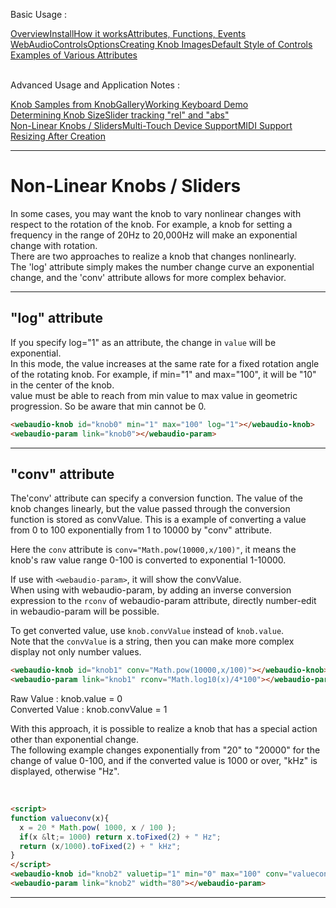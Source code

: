 <link rel="stylesheet" href="./docstyle.css">

<script>
WebAudioControlsOptions={
  useMidi:1,
  knobSrc:"./knobs/simplegray.png",
  knobSprites:100,
  knobDiameter:100,
}
</script>

<script src="https://raw.githubusercontent.com/g200kg/webaudio-controls/master/webaudio-controls.js"></script>

Basic Usage :
<div style="display:flex;width:100%;flex-wrap:wrap">
<div class="item"><a href="./index.html">Overview</a></div>
<div class="item"><a href="./install.html">Install</a></div>
<div class="item"><a href="./components.html">How it works</a></div>
<div class="item"><a href="./specs.html">Attributes, Functions, Events</a></div>
<div class="item"><a href="./options.html">WebAudioControlsOptions</a></div>
<div class="item"><a href="./knobimage.html">Creating Knob Images</a></div>
<div class="item"><a href="./defstyle.html">Default Style of Controls</a></div>
<div class="item"><a href="./example.html">Examples of Various Attributes</a></div>
</div>
<br/>

Advanced Usage and Application Notes :
<div style="display:flex;width:100%;flex-wrap:wrap">
<div class="item"><a href="./knobsamples.html">Knob Samples from KnobGallery</a></div>
<div class="item"><a href="./keyboard.html">Working Keyboard Demo</a></div>
<div class="item"><a href="./knobsize.html">Determining Knob Size</a></div>
<div class="item"><a href="./tracking.html">Slider tracking "rel" and "abs"</a></div>
<div class="item cur"><a href="./nonlinear.html">Non-Linear Knobs / Sliders</a></div>
<div class="item"><a href="./multifader.html">Multi-Touch Device Support</a></div>
<div class="item"><a href="./midisupport.html">MIDI Support</a></div>
<div class="item"><a href="./resizetest.html">Resizing After Creation</a></div>
</div>

---

<script>
function input(elem){
    document.getElementById("raw").innerHTML="Raw Value : knob.value = "+elem.value;
    document.getElementById("conv").innerHTML="Converted Value : knob.convValue = "+elem.convValue;
}
function input2(elem){
    document.getElementById("raw2").innerHTML="Raw Value : knob.value = "+elem.value;
    document.getElementById("conv2").innerHTML="Converted Value : knob.convValue = "+elem.convValue;
}
</script>

# Non-Linear Knobs / Sliders

In some cases, you may want the knob to vary nonlinear changes with respect to the rotation of the knob.
For example, a knob for setting a frequency in the range of 20Hz to 20,000Hz will make an exponential change with rotation.  
There are two approaches to realize a knob that changes nonlinearly.  
The 'log' attribute simply makes the number change curve an exponential change, and the 'conv' attribute allows for more complex behavior.  

---
## "log" attribute
If you specify log="1" as an attribute, the change in `value` will be exponential.  
In this mode, the value increases at the same rate for a fixed rotation angle of the rotating knob.
For example, if min="1" and max="100", it will be "10" in the center of the knob.  
value must be able to reach from min value to max value in geometric progression. So be aware that min cannot be 0.  

<webaudio-knob id="knob0" min="1" max="100" log="1"></webaudio-knob>
<webaudio-param link="knob0"></webaudio-param>  

```html
<webaudio-knob id="knob0" min="1" max="100" log="1"></webaudio-knob>
<webaudio-param link="knob0"></webaudio-param>
```

---

## "conv" attribute

The'conv' attribute can specify a conversion function. 
The value of the knob changes linearly, but the value passed through the conversion function is stored as convValue.
This is a example of converting a value from 0 to 100 exponentially from 1 to 10000 by "conv" attribute.  

Here the `conv` attribute is `conv="Math.pow(10000,x/100)"`,
it means the knob's raw value range 0-100 is converted to exponential 1-10000.  

If use with `<webaudio-param>`, it will show the convValue.  
When using with webaudio-param, by adding an inverse conversion expression to the `rconv` of webaudio-param attribute,
directly number-edit in webaudio-param will be possible.  

To get converted value, use `knob.convValue` instead of `knob.value`.  
Note that the `convValue` is a string, then you can make more complex display not only number values.  

<webaudio-knob id="knob1" valuetip="1" conv="Math.pow(10000,x/100)" oninput="input(this)"></webaudio-knob>
<webaudio-param link="knob1" rconv="Math.log10(x)/4*100"></webaudio-param>

```html
<webaudio-knob id="knob1" conv="Math.pow(10000,x/100)"></webaudio-knob>
<webaudio-param link="knob1" rconv="Math.log10(x)/4*100"></webaudio-param>
```

<div id="raw">Raw Value : knob.value = 0</div>
<div id="conv">Converted Value : knob.convValue = 1</div>  
  
  
With this approach, it is possible to realize a knob that has a special action other than exponential change.  
The following example changes exponentially from "20" to "20000" for the change of value 0-100,
and if the converted value is 1000 or over, "kHz" is displayed, otherwise "Hz".  

<script>
function valueconv(x){
  x = 20*Math.pow(1000,x/100);
  if(x<=1000) return x.toFixed(2) + " Hz";
  return (x/1000).toFixed(2) + " kHz";
}
</script>

<webaudio-knob id="knob2" valuetip="1" min="0" max="100" conv="valueconv"></webaudio-knob>
<webaudio-param link="knob2" width="80"></webaudio-param><br/>

```html
<script>
function valueconv(x){
  x = 20 * Math.pow( 1000, x / 100 );
  if(x &lt;= 1000) return x.toFixed(2) + " Hz";
  return (x/1000).toFixed(2) + " kHz";
}
</script>
<webaudio-knob id="knob2" valuetip="1" min="0" max="100" conv="valueconv"></webaudio-knob>
<webaudio-param link="knob2" width="80"></webaudio-param>
```

---
